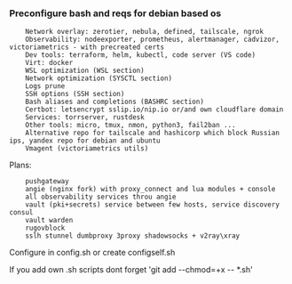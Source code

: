 ### Preconfigure bash and reqs for debian based os

        Network overlay: zerotier, nebula, defined, tailscale, ngrok
        Observability: nodeexporter, prometheus, alertmanager, cadvizor, victoriametrics - with precreated certs
        Dev tools: terraform, helm, kubectl, code server (VS code)
        Virt: docker
        WSL optimization (WSL section)
        Network optimization (SYSCTL section)
        Logs prune
        SSH options (SSH section)
        Bash aliases and completions (BASHRC section)
        Certbot: letsencrypt sslip.io/nip.io or/and own cloudflare domain
        Services: torrserver, rustdesk
        Other tools: micro, tmux, nmon, python3, fail2ban ...
        Alternative repo for tailscale and hashicorp which block Russian ips, yandex repo for debian and ubuntu
        Vmagent (victoriametrics utils)
Plans:

        pushgateway
        angie (nginx fork) with proxy_connect and lua modules + console
        all observability services throu angie
        vault (pki+secrets) service between few hosts, service discovery consul
        vault warden
        rugovblock
        sslh stunnel dumbproxy 3proxy shadowsocks + v2ray\xray

Configure in config.sh or create configself.sh

If you add own .sh scripts dont forget 'git add --chmod=+x -- *.sh'

